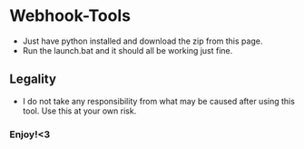 # Webhook-Tools
- Just have python installed and download the zip from this page.
- Run the launch.bat and it should all be working just fine.
## Legality
- I do not take any responsibility from what may be caused after using this tool. Use this at your own risk.
### Enjoy!<3
